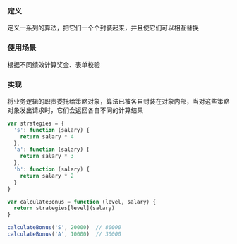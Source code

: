### 定义

定义一系列的算法，把它们一个个封装起来，并且使它们可以相互替换

### 使用场景

根据不同绩效计算奖金、表单校验

### 实现

将业务逻辑的职责委托给策略对象，算法已被各自封装在对象内部，当对这些策略对象发出请求时，它们会返回各自不同的计算结果

```javascript
var strategies = {
  's': function (salary) {
    return salary * 4
  },
  'a': function (salary) {
    return salary * 3
  },
  'b': function (salary) {
    return salary * 2
  }
}  

var calculateBonus = function (level, salary) {
  return strategies[level](salary)
}

calculateBonus('S', 20000)  // 80000
calculateBonus('A', 10000)  // 30000
```

